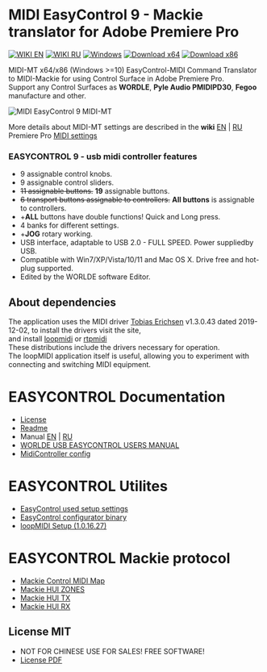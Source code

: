 # MIDI EasyControl 9 - Mackie translator for Adobe Premiere Pro

[![WIKI EN](https://img.shields.io/badge/wiki-EN-success)](https://github.com/ClaudiaCoord/MIDI-EasyControl-to-Mackie-translator-for-Premiere-Pro/wiki/EN)
[![WIKI RU](https://img.shields.io/badge/wiki-RU-success)](https://github.com/ClaudiaCoord/MIDI-EasyControl-to-Mackie-translator-for-Premiere-Pro/wiki/RU)
[![Windows](https://svgshare.com/i/ZhY.svg)](https://svgshare.com/i/ZhY.svg)
[![Download x64](https://img.shields.io/badge/Download-x64-brightgreen.svg?style=flat-square)](https://github.com/ClaudiaCoord/MIDI-EasyControl-to-Mackie-translator-for-Premiere-Pro/releases/download/1.0.3.1/MIDIMT_x64.msi)
[![Download x86](https://img.shields.io/badge/Download-x86-brightgreen.svg?style=flat-square)](https://github.com/ClaudiaCoord/MIDI-EasyControl-to-Mackie-translator-for-Premiere-Pro/releases/download/1.0.3.1/MIDIMT_x86.msi)  

MIDI-MT x64/x86 (Windows >=10) EasyControl-MIDI Command Translator to MIDI-Mackie for using Control Surface in Adobe Premiere Pro.  
Support any Control Surfaces as __WORDLE__, __Pyle Audio PMIDIPD30__, __Fegoo__ manufacture and other.  

![MIDI EasyControl 9 MIDI-MT](https://claudiacoord.github.io/MIDI-EasyControl-to-Mackie-translator-for-Premiere-Pro/Images/web-logo.png)  

More details about MIDI-MT settings are described in the __wiki__ [EN](https://github.com/ClaudiaCoord/MIDI-EasyControl-to-Mackie-translator-for-Premiere-Pro/wiki/EN) | [RU](https://github.com/ClaudiaCoord/MIDI-EasyControl-to-Mackie-translator-for-Premiere-Pro/wiki/RU)  
Premiere Pro [MIDI settings](https://github.com/ClaudiaCoord/MIDI-EasyControl-to-Mackie-translator-for-Premiere-Pro/wiki/EN-Settings-Premiere-Pro)  

### EASYCONTROL 9 - usb midi controller features

- 9 assignable control knobs.  
- 9 assignable control sliders.  
- ~~11 assignable buttons.~~ __19__ assignable buttons.
- ~~6 transport buttons assignable to controllers.~~ __All buttons__ is assignable to controllers.  
- +__ALL__ buttons have double functions! Quick and Long press.
- 4 banks for different settings.
- +__JOG__ rotary working.
- USB interface, adaptable to USB 2.0 - FULL SPEED. Power suppliedby USB.  
- Compatible with Win7/XP/Vista/10/11 and Mac OS X. Drive free and hot-plug supported.  
- Edited by the WORLDE software Editor.  

## About dependencies

The application uses the MIDI driver [Tobias Erichsen](https://www.tobias-erichsen.de) v1.3.0.43 dated 2019-12-02, to install the drivers visit the site,  
and install [loopmidi](https://www.tobias-erichsen.de/software/loopmidi.html) or [rtpmidi](https://www.tobias-erichsen.de/software/rtpmidi.html)  
These distributions include the drivers necessary for operation.  
The loopMIDI application itself is useful, allowing you to experiment with connecting and switching MIDI equipment.  

# EASYCONTROL Documentation

- [License](https://claudiacoord.github.io/MIDI-EasyControl-to-Mackie-translator-for-Premiere-Pro/LicenseRu.pdf)  
- [Readme](https://claudiacoord.github.io/MIDI-EasyControl-to-Mackie-translator-for-Premiere-Pro/ReadmeRu.pdf)  
- Manual [EN](https://claudiacoord.github.io/MIDI-EasyControl-to-Mackie-translator-for-Premiere-Pro/Manual-En.pdf) | [RU](https://claudiacoord.github.io/MIDI-EasyControl-to-Mackie-translator-for-Premiere-Pro/Manual-Ru.pdf)  
- [WORLDE USB EASYCONTROL USERS MANUAL](https://claudiacoord.github.io/MIDI-EasyControl-to-Mackie-translator-for-Premiere-Pro/WORLDE_USB_EASYCONTROL_USERS_MANUAL.pdf)  
- [MidiController config](Dist/MidiController.cnf)  

# EASYCONTROL Utilites

- [EasyControl used setup settings](https://claudiacoord.github.io/MIDI-EasyControl-to-Mackie-translator-for-Premiere-Pro/Dist/MIDIMT.Ctrl_data)  
- [EasyControl configurator binary](https://claudiacoord.github.io/MIDI-EasyControl-to-Mackie-translator-for-Premiere-Pro/Dist/EasyControl.zip)  
- [loopMIDI Setup (1.0.16.27)](https://claudiacoord.github.io/MIDI-EasyControl-to-Mackie-translator-for-Premiere-Pro/Dist/loopMIDISetup_1_0_16_27.zip)  

# EASYCONTROL Mackie protocol

- [Mackie Control MIDI Map](https://claudiacoord.github.io/MIDI-EasyControl-to-Mackie-translator-for-Premiere-Pro/Mackie/MackieControlMIDIMap.pdf)  
- [Mackie HUI ZONES](Mackie/HUIZONES.txt)  
- [Mackie HUI TX](Mackie/HUIREFTX.txt)  
- [Mackie HUI RX](Mackie/HUIREFRX.txt)  


## License MIT

- NOT FOR CHINESE USE FOR SALES! FREE SOFTWARE!  
- [License PDF](https://claudiacoord.github.io/MIDI-EasyControl-to-Mackie-translator-for-Premiere-Pro/docs/LicenseRu.pdf)  
